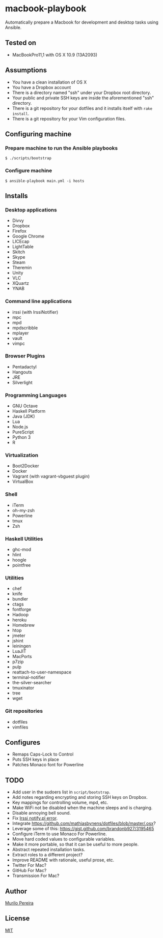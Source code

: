 # macbook-playbook

Automatically prepare a Macbook for development and desktop tasks using Ansible.

## Tested on

- MacBookPro11,1 with OS X 10.9 (13A2093)

## Assumptions

- You have a clean installation of OS X
- You have a Dropbox account
- There is a directory named "ssh" under your Dropbox root directory.
- Your public and private SSH keys are inside the aforementioned "ssh"
  directory.
- There is a git repository for your dotfiles and it installs itself with `rake
  install`.
- There is a git repository for your Vim configuration files.

## Configuring machine

### Prepare machine to run the Ansible playbooks

    $ ./scripts/bootstrap

### Configure machine

    $ ansible-playbook main.yml -i hosts

## Installs

### Desktop applications

- Divvy
- Dropbox
- Firefox
- Google Chrome
- LICEcap
- LightTable
- Skitch
- Skype
- Steam
- Theremin
- Unity
- VLC
- XQuartz
- YNAB

### Command line applications

- irssi (with IrssiNotifier)
- mpc
- mpd
- mpdscribble
- mplayer
- vault
- vimpc

### Browser Plugins

- Pentadactyl
- Hangouts
- JRE
- Silverlight

### Programming Languages

- GNU Octave
- Haskell Platform
- Java (JDK)
- Lua
- Node.js
- PureScript
- Python 3
- R

### Virtualization

- Boot2Docker
- Docker
- Vagrant (with vagrant-vbguest plugin)
- VirtualBox

### Shell

- iTerm
- oh-my-zsh
- Powerline
- tmux
- Zsh

### Haskell Utilities

- ghc-mod
- hlint
- hoogle
- pointfree

### Utilities

- chef
- knife
- bundler
- ctags
- fontforge
- Hadoop
- heroku
- Homebrew
- htop
- jmeter
- jshint
- leiningen
- LuaJIT
- MacPorts
- p7zip
- pulp
- reattach-to-user-namespace
- terminal-notifier
- the-silver-searcher
- tmuxinator
- tree
- wget

### Git repositories

- dotfiles
- vimfiles

## Configures

- Remaps Caps-Lock to Control
- Puts SSH keys in place
- Patches Monaco font for Powerline

## TODO

- Add user in the sudoers list in `script/bootstrap`.
- Add notes regarding encrypting and storing SSH keys on Dropbox.
- Key mappings for controlling volume, mpd, etc.
- Make WiFi not be disabled when the machine sleeps and is charging.
- Disable annoying bell sound.
- Fix [Irssi notify.pl error](https://gist.github.com/mpereira/8071720).
- Integrate https://github.com/mathiasbynens/dotfiles/blob/master/.osx?
- Leverage some of this: https://gist.github.com/brandonb927/3195465
- Configure iTerm to use Monaco For Powerline.
- Move hard coded values to configurable variables.
- Make it more portable, so that it can be useful to more people.
- Abstract repeated installation tasks.
- Extract roles to a different project?
- Improve README with rationale, useful prose, etc.
- Twitter For Mac?
- GitHub For Mac?
- Transmission For Mac?

## Author

[Murilo Pereira](http://murilopereira.com)

## License

[MIT](http://opensource.org/licenses/MIT)
